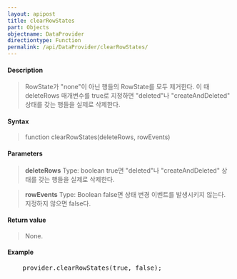 ```yaml
---
layout: apipost
title: clearRowStates
part: Objects
objectname: DataProvider
directiontype: Function
permalink: /api/DataProvider/clearRowStates/
---
```



#### Description

> RowState가 "none"이 아닌 행들의 RowState를 모두 제거한다. 
> 이 때 deleteRows 매개변수를 true로 지정하면 "deleted"나 "createAndDeleted" 상태를 갖는 행들을 실제로 삭제한다.

#### Syntax

> function clearRowStates(deleteRows, rowEvents)

#### Parameters

> **deleteRows**
> Type: boolean
> true면 "deleted"나 "createAndDeleted" 상태를 갖는 행들을 실제로 삭제한다.

> **rowEvents**
> Type: Boolean
> false면 상태 변경 이벤트를 발생시키지 않는다. 지정하지 않으면 false다.

#### Return value

> None.

#### Example

<pre>
    provider.clearRowStates(true, false);
</pre>
